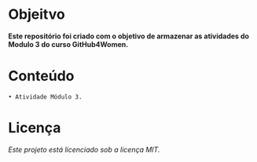 
# Objeitvo
 **Este repositório foi criado com o objetivo de armazenar as atividades do Modulo 3 do curso GitHub4Women.**



# Conteúdo
 
    • Atividade Módulo 3.
 




# Licença 
*Este projeto está licenciado sob a licença MIT.* 
